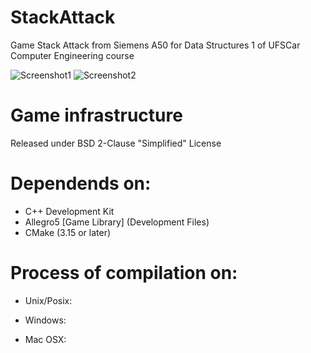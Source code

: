 # StackAttack
Game Stack Attack from Siemens A50 for Data Structures 1 of UFSCar Computer Engineering course

![Screenshot1](https://user-images.githubusercontent.com/68340334/124038901-4e9ce300-d9d8-11eb-9ec8-81c691d7e3e3.png)
![Screenshot2](https://user-images.githubusercontent.com/68340334/124038932-59577800-d9d8-11eb-81f7-1d630d821791.png)


# Game infrastructure
Released under BSD 2-Clause "Simplified" License

# Dependends on:
- C++ Development Kit
- Allegro5 [Game Library] (Development Files)
- CMake (3.15 or later)

# Process of compilation on:
- Unix/Posix:

- Windows:

- Mac OSX:
